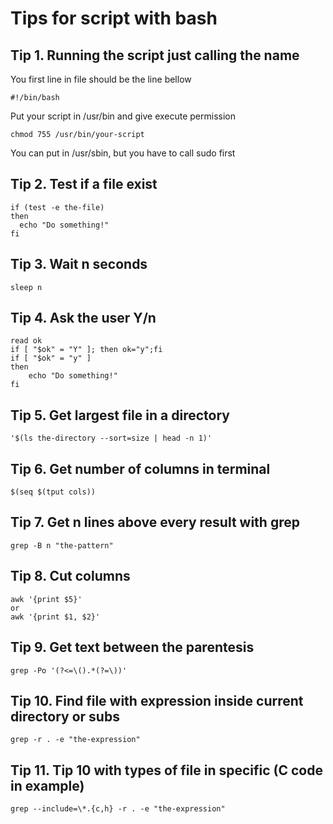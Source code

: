 # Tips for script with bash  

## Tip 1. Running the script just calling the name  

You first line in file should be the line bellow  
```
#!/bin/bash  
```

Put your script in /usr/bin and give execute permission  
```
chmod 755 /usr/bin/your-script  
```

You can put in /usr/sbin, but you have to call sudo first  

## Tip 2. Test if a file exist  
```
if (test -e the-file)  
then   
  echo "Do something!"  
fi  
```

## Tip 3. Wait n seconds  
```
sleep n  
```

## Tip 4. Ask the user Y/n  
```
read ok  
if [ "$ok" = "Y" ]; then ok="y";fi  
if [ "$ok" = "y" ]  
then  
	echo "Do something!"  
fi  
```

## Tip 5. Get largest file in a directory  
```
'$(ls the-directory --sort=size | head -n 1)'
```  

## Tip 6. Get number of columns in terminal  
```
$(seq $(tput cols))
```

## Tip 7. Get n lines above every result with grep  
```
grep -B n "the-pattern"  
```

## Tip 8. Cut columns  
```
awk '{print $5}' 
or
awk '{print $1, $2}'
```

## Tip 9. Get text between the parentesis  
```
grep -Po '(?<=\().*(?=\))' 
```

## Tip 10. Find file with expression inside current directory or subs  
```
grep -r . -e "the-expression"
```

## Tip 11. Tip 10 with types of file in specific (C code in example)  
```
grep --include=\*.{c,h} -r . -e "the-expression"
```
